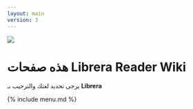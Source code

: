```yaml
---
layout: main
version: 3
---
```

![](/css/logo-line.jpg/ar)

# هذه صفحات Librera Reader Wiki

يرجى تحديد لغتك والترحيب بـ __Librera__
  
{% include menu.md %}

